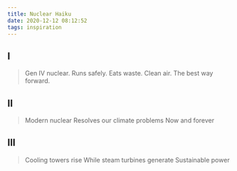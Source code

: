 ```yaml
---
title: Nuclear Haiku
date: 2020-12-12 08:12:52
tags: inspiration
---
```

## I

> Gen IV nuclear.
> Runs safely. Eats waste. Clean air.
> The best way forward.

## II

> Modern nuclear
> Resolves our climate problems
> Now and forever

## III

> Cooling towers rise
> While steam turbines generate
> Sustainable power
